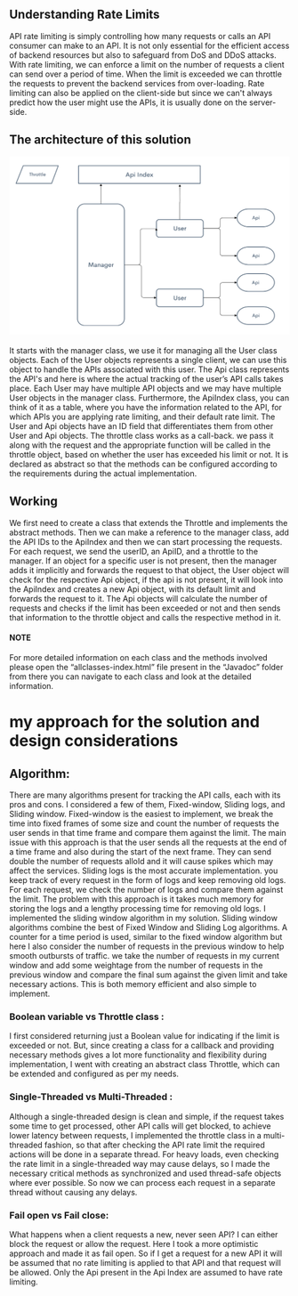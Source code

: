 
 ##  Understanding Rate Limits
API rate limiting is simply controlling how many requests or calls an API
consumer can make to an API. It is not only essential for the efficient access of
backend resources but also to safeguard from DoS and DDoS attacks.
With rate limiting, we can enforce a limit on the number of requests a client can send
over a period of time. When the limit is exceeded we can throttle the requests to
prevent the backend services from over-loading.
Rate limiting can also be applied on the client-side but since we can't always
predict how the user might use the APIs, it is usually done on the server-side.

 ## The architecture of this solution

<kbd>
 <img src="Attachments/Architechture.png?raw=true">
</kbd></br></br>
It starts with the manager class, we use it for managing all the
User class objects. Each of the User objects represents a single
client, we can use this object to handle the APIs associated with this
user.
The Api class represents the API's and here is where the actual
tracking of the user’s API calls takes place. Each User may have
multiple API objects and we may have multiple User objects in the
manager class.
Furthermore, the ApiIndex class, you can think of it as a
table, where you have the information related to the API, for which
APIs you are applying rate limiting, and their default rate limit.
The User and Api objects have an ID field that differentiates them
from other User and Api objects.
The throttle class works as a call-back. we pass it along with the
request and the appropriate function will be called in the throttle
object, based on whether the user has exceeded his limit or not.
It is declared as abstract so that the methods can be configured
according to the requirements during the actual implementation.
 
 ##  Working
We first need to create a class that extends the Throttle and
implements the abstract methods. Then we can make a reference to
the manager class, add the API IDs to the ApiIndex and then we
can start processing the requests. For each request, we send the
userID, an ApiID, and a throttle to the manager.
If an object for a specific user is not present, then the manager
adds it implicitly and forwards the request to that object, the User
object will check for the respective Api object, if the api is not
present, it will look into the ApiIndex and creates a new Api object,
with its default limit and forwards the request to it.
The Api objects will calculate the number of requests and checks
if the limit has been exceeded or not and then sends that
information to the throttle object and calls the respective method
in it.
#### NOTE
For more detailed information on each class and the
methods involved please open the “allclasses-index.html” file
present in the “Javadoc” folder from there you can navigate to
each class and look at the detailed information. 
# my approach for the solution and design considerations
## Algorithm:
There are many algorithms present for tracking the API calls, each with its
pros and cons. I considered a few of them, Fixed-window, Sliding logs,
and Sliding window.
Fixed-window is the easiest to implement, we break the time into fixed
frames of some size and count the number of requests the user sends in
that time frame and compare them against the limit. The main issue with
this approach is that the user sends all the requests at the end of a time
frame and also during the start of the next frame. They can send double the
number of requests alloId and it will cause spikes which may affect the
services.
Sliding logs is the most accurate implementation. you keep track of every
request in the form of logs and keep removing old logs. For each request,
we check the number of logs and compare them against the limit. The
problem with this approach is it takes much memory for storing the logs
and a lengthy processing time for removing old logs.
I implemented the sliding window algorithm in my solution. Sliding
window algorithms combine the best of Fixed Window and Sliding Log
algorithms. A counter for a time period is used, similar to the fixed window
algorithm but here I also consider the number of requests in the previous
window to help smooth outbursts of traffic.
we take the number of requests in my current window and add some weightage
from the number of requests in the previous window and compare the final sum
against the given limit and take necessary actions. This is both memory efficient
and also simple to implement.
### Boolean variable vs Throttle class :
I first considered returning just a Boolean value for indicating if the limit
is exceeded or not.
But, since creating a class for a callback and providing necessary methods
gives a lot more functionality and flexibility during implementation, I went
with creating an abstract class Throttle, which can be extended and
configured as per my needs.
### Single-Threaded vs Multi-Threaded :
Although a single-threaded design is clean and simple, if the request takes
some time to get processed, other API calls will get blocked, to achieve
lower latency between requests, I implemented the throttle class in a
multi-threaded fashion, so that after checking the API rate limit the required
actions will be done in a separate thread.
For heavy loads, even checking the rate limit in a single-threaded way may
cause delays, so I made the necessary critical methods as synchronized
and used thread-safe objects where ever possible. So now we can process
each request in a separate thread without causing any delays.
### Fail open vs Fail close:
What happens when a client requests a new, never seen API?
I can either block the request or allow the request. Here I took a more
optimistic approach and made it as fail open. So if I get a request for a
new API it will be assumed that no rate limiting is applied to that API and
that request will be allowed. Only the Api present in the Api Index are
assumed to have rate limiting.
